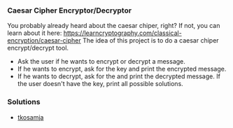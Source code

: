 ### Caesar Cipher Encryptor/Decryptor
You probably already heard about the caesar chiper, right? If not, you can learn about it here: https://learncryptography.com/classical-encryption/caesar-cipher
The idea of this project is to do a caesar chiper encrypt/decrypt tool.

- Ask the user if he wants to encrypt or decrypt a message.
- If he wants to encrypt, ask for the key and print the encrypted message.
- If he wants to decrypt, ask for the and print the decrypted message. If the user doesn't have the key, print all possible solutions.

### Solutions
- [tkosamja](https://github.com/tkosamja/caesar-cipher/blob/master/caesar-cipher.py)
